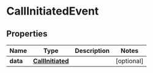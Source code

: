 

# CallInitiatedEvent


## Properties

| Name | Type | Description | Notes |
|------------ | ------------- | ------------- | -------------|
|**data** | [**CallInitiated**](CallInitiated.md) |  |  [optional] |



